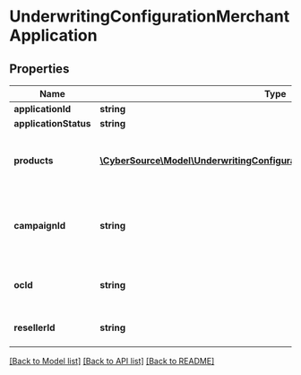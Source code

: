 # UnderwritingConfigurationMerchantApplication

## Properties
Name | Type | Description | Notes
------------ | ------------- | ------------- | -------------
**applicationId** | **string** |  | [optional] 
**applicationStatus** | **string** |  | [optional] 
**products** | [**\CyberSource\Model\UnderwritingConfigurationMerchantApplicationProducts[]**](UnderwritingConfigurationMerchantApplicationProducts.md) | The product(s) that are being underwritten | 
**campaignId** | **string** | Driver Campaign ID, identifies where the application came from | [optional] 
**ocId** | **string** | Offer CampaignID, used by Sales | [optional] 
**resellerId** | **string** | ResellerID, used by Sales | [optional] 

[[Back to Model list]](../README.md#documentation-for-models) [[Back to API list]](../README.md#documentation-for-api-endpoints) [[Back to README]](../README.md)


